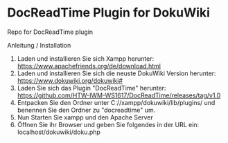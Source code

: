 # DocReadTime Plugin for DokuWiki
Repo for DocReadTime plugin

Anleitung / Installation

1. Laden und installieren Sie sich Xampp herunter: https://www.apachefriends.org/de/download.html
2. Laden und installieren Sie sich die neuste DokuWiki Version herunter: https://www.dokuwiki.org/dokuwiki#
3. Laden Sie sich das Plugin "DocReadTime" herunter: https://github.com/HTW-IWM-WS1617/DocReadTime/releases/tag/v1.0
4. Entpacken Sie den Ordner unter C://xampp/dokuwiki/lib/plugins/ und benennen Sie den Ordner zu "docreadtime" um.
5. Nun Starten Sie xampp und den Apache Server
6. Öffnen Sie ihr Browser und geben Sie folgendes in der URL ein: localhost/dokuwiki/doku.php
